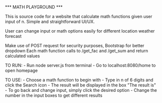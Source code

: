 *** MATH PLAYGROUND ***

This is source code for a website that calculate math functions given user input of n. Simple and straightforward UI/UX.

User can change input or math options easily for different location weather forecast

Make use of POST request for security purposes, Bootstrap for better dropdown
Each math function calls to /get_fac and /get_sum and return calculated values

TO RUN:
    -  Run node server.js from terminal
    -  Go to localhost:8080/home to open homepage

TO USE:
    -  Choose a math function to begin with
    -  Type in n of 6 digits and click the Search icon
    -  The result will be displayed in the box "The result is"
    -  To go back and change input, simply click the desired option
    -  Change the number in the input boxes to get different results


